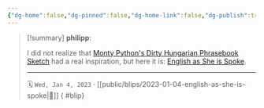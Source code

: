 ```yaml
---
{"dg-home":false,"dg-pinned":false,"dg-home-link":false,"dg-publish":true,"tags":["dgblip"],"created-date":"2023-01-04T00:00:00","disabled rules":["yaml-title","yaml-title-alias","file-name-heading"],"title":"philipp @ 2023-01-04","dg-permalink":"2023/01/04/english-as-she-is-spoke/","updated-date":"2025-04-30T22:27:37","dg-path":"blips/2023-01-04-english-as-she-is-spoke.md","permalink":"/2023/01/04/english-as-she-is-spoke/","dgPassFrontmatter":true}
---
```


> [!summary] **philipp**:
>
> I did not realize that [Monty Python's Dirty Hungarian Phrasebook Sketch](https://www.youtube.com/watch?v=C1Sw0PDgHU4) had a real inspiration, but here it is: [English as She is Spoke](https://www.exclassics.com/espoke/espkpdf.pdf).
> - - -
>
> 🗓️ `Wed, Jan 4, 2023` · [[public/blips/2023-01-04-english-as-she-is-spoke\|🔗]]
{ #blip}


